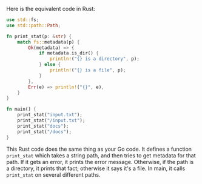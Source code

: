Here is the equivalent code in Rust:

```rust
use std::fs;
use std::path::Path;

fn print_stat(p: &str) {
    match fs::metadata(p) {
        Ok(metadata) => {
            if metadata.is_dir() {
                println!("{} is a directory", p);
            } else {
                println!("{} is a file", p);
            }
        },
        Err(e) => println!("{}", e),
    }
}

fn main() {
    print_stat("input.txt");
    print_stat("/input.txt");
    print_stat("docs");
    print_stat("/docs");
}
```

This Rust code does the same thing as your Go code. It defines a function `print_stat` which takes a string path, and then tries to get metadata for that path. If it gets an error, it prints the error message. Otherwise, if the path is a directory, it prints that fact; otherwise it says it's a file. In main, it calls `print_stat` on several different paths.
